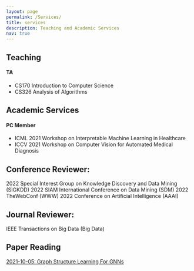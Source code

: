 ```yaml
---
layout: page
permalink: /Services/
title: services
description: Teaching and Academic Services
nav: true
---
```


## Teaching

#### TA

- CS170	Introduction to Computer Science
- CS326 Analysis of Algorithms

## Academic Services

#### PC Member
- ICML 2021 Workshop on Interpretable Machine Learning in Healthcare
- ICCV 2021 Workshop on Computer Vision for Automated Medical Diagnosis


## Conference Reviewer:
2022 Special Interest Group on Knowledge Discovery and Data Mining (SIGKDD)
2022 SIAM International Conference on Data Mining (SDM)
2022 TheWebConf (WWW)
2022 Conference on Artificial Intelligence (AAAI)
## Journal Reviewer:
IEEE Transactions on Big Data (Big Data)

## Paper Reading

[2021-10-05: Graph Structure Learning For GNNs](/assets/pdf/graph-structure-learning-10-05-2021.pdf)
